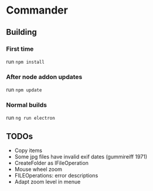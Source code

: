 # Commander
## Building
### First time
run ```npm install```

### After node addon updates
run ```npm update```

### Normal builds
run ```ng run electron```
## TODOs
* Copy items
* Some jpg files have invalid exif dates (gummireiff 1971)
* CreateFolder as IFileOperation
* Mouse wheel zoom
* FILEOperations: error descriptions
* Adapt zoom level in menue



